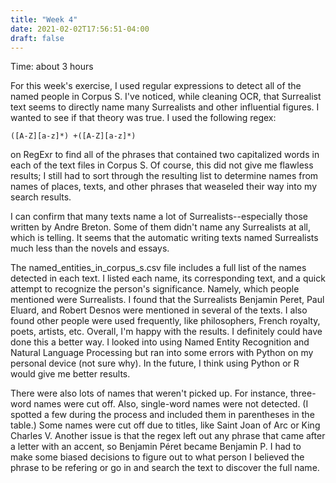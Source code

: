 ```yaml
---
title: "Week 4"
date: 2021-02-02T17:56:51-04:00
draft: false
---
```

Time: about 3 hours

For this week's exercise, I used regular expressions to detect all of the named people in Corpus S. I've noticed, while cleaning OCR, that Surrealist text seems to directly name many Surrealists and other influential figures. I wanted to see if that theory was true. I used the following regex:

```
([A-Z][a-z]*) +([A-Z][a-z]*)
```

on RegExr to find all of the phrases that contained two capitalized words in each of the text files in Corpus S. Of course, this did not give me flawless results; I still had to sort through the resulting list to determine names from names of places, texts, and other phrases that weaseled their way into my search results.

I can confirm that many texts name a lot of Surrealists--especially those written by Andre Breton. Some of them didn't name any Surrealists at all, which is telling. It seems that the automatic writing texts named Surrealists much less than the novels and essays. 

The named_entities_in_corpus_s.csv file includes a full list of the names detected in each text. I listed each name, its corresponding text, and a quick attempt to recognize the person's significance. Namely, which people mentioned were Surrealists. I found that the Surrealists Benjamin Peret, Paul Eluard, and Robert Desnos were mentioned in several of the texts. I also found other people were used frequently, like philosophers, French royalty, poets, artists, etc. Overall, I'm happy with the results. I definitely could have done this a better way. I looked into using Named Entity Recognition and Natural Language Processing but ran into some errors with Python on my personal device (not sure why). In the future, I think using Python or R would give me better results. 

There were also lots of names that weren't picked up. For instance, three-word names were cut off. Also, single-word names were not detected. (I spotted a few during the process and included them in parentheses in the table.) Some names were cut off due to titles, like Saint Joan of Arc or King Charles V. Another issue is that the regex left out any phrase that came after a letter with an accent, so Benjamin Péret became Benjamin P. I had to make some biased decisions to figure out to what person I believed the phrase to be refering or go in and search the text to discover the full name.